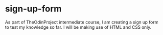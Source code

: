 # sign-up-form

As part of TheOdinProject intermediate course, I am creating a sign up form to test my knowledge so far.
I will be making use of HTML and CSS only.

